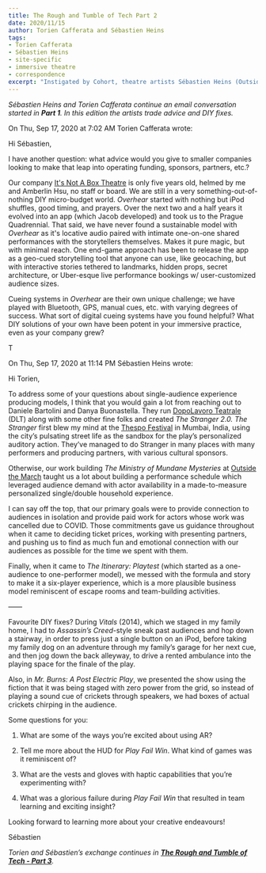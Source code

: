 ```yaml
---
title: The Rough and Tumble of Tech Part 2 
date: 2020/11/15
author: Torien Cafferata and Sébastien Heins
tags:
- Torien Cafferata
- Sébastien Heins
- site-specific
- immersive theatre
- correspondence
excerpt: "Instigated by Cohort, theatre artists Sébastien Heins (Outside the March, Stratford) and Torien Cafferata (It's Not a Box Theatre) undertook an email exchange about immersive theatre, technology and the cultural sector.  We edited, but not much. This is the second of four parts of their extended conversation."
---
```



*Sébastien Heins and Torien Cafferata continue an email conversation started in **Part 1**. In this edition the artists trade advice and DIY fixes.*

On Thu, Sep 17, 2020 at 7:02 AM Torien Cafferata wrote:
 
Hi Sébastien,

I have another question: what advice would you give to smaller companies looking to make that leap into operating funding, sponsors, partners, etc.? 
 
Our company [It's Not A Box Theatre](https://www.facebook.com/itsnotaboxtheatre/) is only five years old, helmed by me and Amberlin Hsu, no staff or board. We are still in a very something-out-of-nothing DIY micro-budget world. *Overhear* started with nothing but iPod shuffles, good timing, and prayers. Over the next two and a half years it evolved into an app (which Jacob developed) and took us to the Prague Quadrennial. That said, we have never found a sustainable model with *Overhear* as it's locative audio paired with intimate one-on-one shared performances with the storytellers themselves. Makes it pure magic, but with minimal reach. One end-game approach has been to release the app as a geo-cued storytelling tool that anyone can use, like geocaching, but with interactive stories tethered to landmarks, hidden props, secret architecture, or Uber-esque live performance bookings w/ user-customized audience sizes. 
 
Cueing systems in *Overhear* are their own unique challenge; we have played with Bluetooth, GPS, manual cues, etc. with varying degrees of success. What sort of digital cueing systems have you found helpful? What DIY solutions of your own have been potent in your immersive practice, even as your company grew? 

T
 
On Thu, Sep 17, 2020 at 11:14 PM Sébastien Heins wrote:
 
Hi Torien,

To address some of your questions about single-audience experience producing models, I think that you would gain a lot from reaching out to Daniele Bartolini and Danya Buonastella. They run [DopoLavoro Teatrale](https://www.dltexperience.com/theatre-on-call) (DLT) along with some other fine folks and created *The Stranger 2.0.* *The Stranger* first blew my mind at the [Thespo Festival](https://thespo.org/) in Mumbai, India, using the city’s pulsating street life as the sandbox for the play’s personalized auditory action. They’ve managed to do Stranger in many places with many performers and producing partners, with various cultural sponsors. 
 
Otherwise, our work building *The Ministry of Mundane Mysteries* at [Outside the March](https://outsidethemarch.ca/) taught us a lot about building a performance schedule which leveraged audience demand with actor availability in a made-to-measure personalized single/double household experience. 
 
I can say off the top, that our primary goals were to provide connection to audiences in isolation and provide paid work for actors whose work was cancelled due to COVID. Those commitments gave us guidance throughout when it came to deciding ticket prices, working with presenting partners, and pushing us to find as much fun and emotional connection with our audiences as possible for the time we spent with them. 
 
Finally, when it came to *The Itinerary: Playtest* (which started as a one-audience to one-performer model), we messed with the formula and story to make it a six-player experience, which is a more plausible business model reminiscent of escape rooms and team-building activities.
 
——
 
Favourite DIY fixes? During *Vitals* (2014), which we staged in my family home, I had to *Assassin’s Creed*-style sneak past audiences and hop down a stairway, in order to press just a single button on an iPod, before taking my family dog on an adventure through my family’s garage for her next cue, and then jog down the back alleyway, to drive a rented ambulance into the playing space for the finale of the play. 

Also, in *Mr. Burns: A Post Electric Play*, we presented the show using the fiction that it was being staged with zero power from the grid, so instead of playing a sound cue of crickets through speakers, we had boxes of actual crickets chirping in the audience.


Some questions for you:

1) What are some of the ways you’re excited about using AR? 

2) Tell me more about the HUD for *Play Fail Win*.  What kind of games was it reminiscent of?

3) What are the vests and gloves with haptic capabilities that you’re experimenting with? 

4) What was a glorious failure during *Play Fail Win* that resulted in team learning and exciting insight?
 
Looking forward to learning more about your creative endeavours!

Sébastien
 
*Torien and Sébastien’s exchange continues in **<a href="/blog/2021/04/11/exchange_part3/">The Rough and Tumble of Tech - Part 3</a>**.* 
